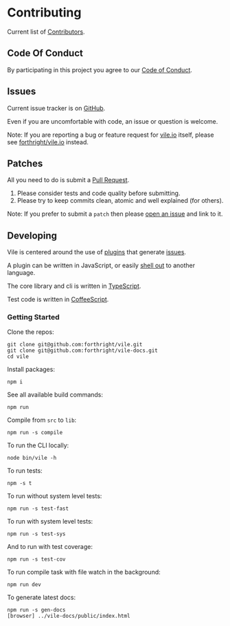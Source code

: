 # Contributing

Current list of [Contributors](https://github.com/forthright/vile/graphs/contributors).

## Code Of Conduct

By participating in this project you agree to our [Code of Conduct](CODE_OF_CONDUCT.md).

## Issues

Current issue tracker is on [GitHub](https://github.com/forthright/vile/issues).

Even if you are uncomfortable with code, an issue or question is welcome.

Note: If you are reporting a bug or feature request
for [vile.io](https://vile.io) itself, please see [forthright/vile.io](https://github.com/forthright/vile.io) instead.

## Patches

All you need to do is submit a [Pull Request](https://github.com/forthright/vile/pulls).

1. Please consider tests and code quality before submitting.
2. Please try to keep commits clean, atomic and well explained (for others).

Note: If you prefer to submit a `patch` then please [open an issue](https://github.com/forthright/vile/issues/new) and link to it.

## Developing

Vile is centered around the use of [plugins](https://docs.vile.io/#creating-a-plugin) that generate [issues](https://docs.vile.io/interfaces/_src__types_index_d_.vile.issue.html).

A plugin can be written in JavaScript, or easily [shell out](https://docs.vile.io/#writing-non-javascript-plugins) to another language.

The core library and cli is written in [TypeScript](http://www.typescriptlang.org).

Test code is written in [CoffeeScript](http://coffeescript.org).

### Getting Started

Clone the repos:

    git clone git@github.com:forthright/vile.git
    git clone git@github.com:forthright/vile-docs.git
    cd vile

Install packages:

    npm i

See all available build commands:

    npm run

Compile from `src` to `lib`:

    npm run -s compile

To run the CLI locally:

    node bin/vile -h

To run tests:

    npm -s t

To run without system level tests:

    npm run -s test-fast

To run with system level tests:

    npm run -s test-sys

And to run with test coverage:

    npm run -s test-cov

To run compile task with file watch in the background:

    npm run dev

To generate latest docs:

    npm run -s gen-docs
    [browser] ../vile-docs/public/index.html
